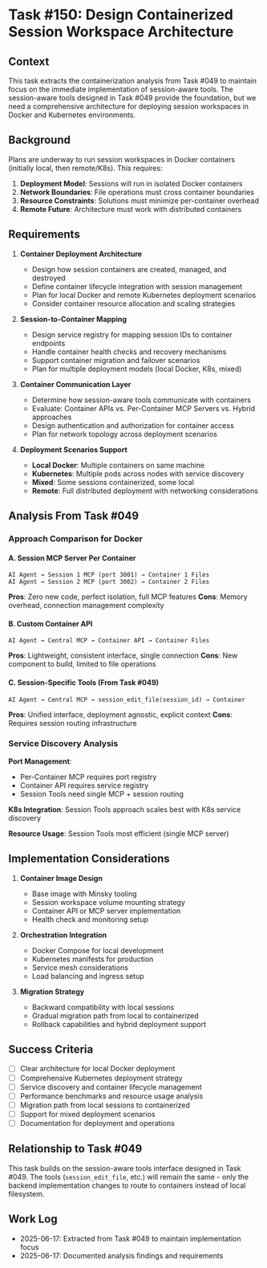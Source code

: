 # Task #150: Design Containerized Session Workspace Architecture

## Context

This task extracts the containerization analysis from Task #049 to maintain focus on the immediate implementation of session-aware tools. The session-aware tools designed in Task #049 provide the foundation, but we need a comprehensive architecture for deploying session workspaces in Docker and Kubernetes environments.

## Background

Plans are underway to run session workspaces in Docker containers (initially local, then remote/K8s). This requires:

1. **Deployment Model**: Sessions will run in isolated Docker containers
2. **Network Boundaries**: File operations must cross container boundaries
3. **Resource Constraints**: Solutions must minimize per-container overhead  
4. **Remote Future**: Architecture must work with distributed containers

## Requirements

1. **Container Deployment Architecture**
   - Design how session containers are created, managed, and destroyed
   - Define container lifecycle integration with session management
   - Plan for local Docker and remote Kubernetes deployment scenarios
   - Consider container resource allocation and scaling strategies

2. **Session-to-Container Mapping**
   - Design service registry for mapping session IDs to container endpoints
   - Handle container health checks and recovery mechanisms
   - Support container migration and failover scenarios
   - Plan for multiple deployment models (local Docker, K8s, mixed)

3. **Container Communication Layer**
   - Determine how session-aware tools communicate with containers
   - Evaluate: Container APIs vs. Per-Container MCP Servers vs. Hybrid approaches
   - Design authentication and authorization for container access
   - Plan for network topology across deployment scenarios

4. **Deployment Scenarios Support**
   - **Local Docker**: Multiple containers on same machine
   - **Kubernetes**: Multiple pods across nodes with service discovery
   - **Mixed**: Some sessions containerized, some local
   - **Remote**: Full distributed deployment with networking considerations

## Analysis From Task #049

### Approach Comparison for Docker

#### **A. Session MCP Server Per Container**
```
AI Agent → Session 1 MCP (port 3001) → Container 1 Files
AI Agent → Session 2 MCP (port 3002) → Container 2 Files
```
**Pros**: Zero new code, perfect isolation, full MCP features
**Cons**: Memory overhead, connection management complexity

#### **B. Custom Container API**
```
AI Agent → Central MCP → Container API → Container Files
```
**Pros**: Lightweight, consistent interface, single connection
**Cons**: New component to build, limited to file operations

#### **C. Session-Specific Tools** (From Task #049)
```
AI Agent → Central MCP → session_edit_file(session_id) → Container
```
**Pros**: Unified interface, deployment agnostic, explicit context
**Cons**: Requires session routing infrastructure

### Service Discovery Analysis

**Port Management**: 
- Per-Container MCP requires port registry
- Container API requires service registry
- Session Tools need single MCP + session routing

**K8s Integration**: Session Tools approach scales best with K8s service discovery

**Resource Usage**: Session Tools most efficient (single MCP server)

## Implementation Considerations

1. **Container Image Design**
   - Base image with Minsky tooling
   - Session workspace volume mounting strategy
   - Container API or MCP server implementation
   - Health check and monitoring setup

2. **Orchestration Integration**
   - Docker Compose for local development
   - Kubernetes manifests for production
   - Service mesh considerations
   - Load balancing and ingress setup

3. **Migration Strategy**
   - Backward compatibility with local sessions
   - Gradual migration path from local to containerized
   - Rollback capabilities and hybrid deployment support

## Success Criteria

- [ ] Clear architecture for local Docker deployment
- [ ] Comprehensive Kubernetes deployment strategy
- [ ] Service discovery and container lifecycle management
- [ ] Performance benchmarks and resource usage analysis
- [ ] Migration path from local sessions to containerized
- [ ] Support for mixed deployment scenarios
- [ ] Documentation for deployment and operations

## Relationship to Task #049

This task builds on the session-aware tools interface designed in Task #049. The tools (`session_edit_file`, etc.) will remain the same - only the backend implementation changes to route to containers instead of local filesystem.

## Work Log

- 2025-06-17: Extracted from Task #049 to maintain implementation focus
- 2025-06-17: Documented analysis findings and requirements 
